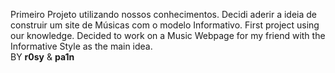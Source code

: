 Primeiro Projeto utilizando nossos conhecimentos. Decidi aderir a ideia de construir um site de Músicas com o modelo Informativo.
First project using our knowledge. Decided to work on a Music Webpage for my friend with the Informative Style as the main idea.
<br> 
BY **r0sy** & **pa1n**
